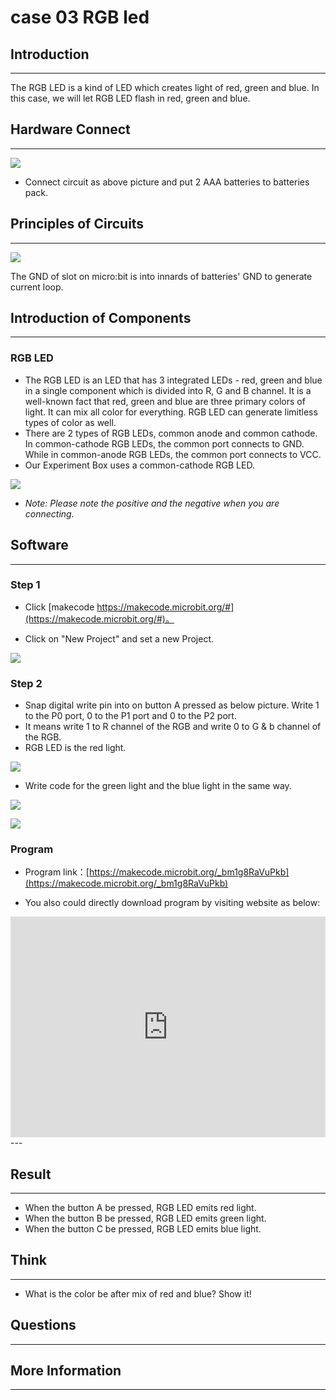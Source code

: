 # case 03 RGB led 

## Introduction ##
---
The RGB LED is a kind of LED which creates light of red, green and blue. In this case, we will let RGB LED flash in red, green and blue.

## Hardware Connect ##
---
![](./images/Gca57tq.png)

- Connect circuit as above picture and put 2 AAA batteries to batteries pack.

## Principles of Circuits ##
---
![](./images/wnBLHqP.png)

The GND of slot on micro:bit is into innards of batteries' GND to generate current loop.

## Introduction of Components ##
---
### RGB LED ###
- The RGB LED is an LED that has 3 integrated LEDs - red, green and blue in a single component which is divided into R, G and B channel. It is a well-known fact that red, green and blue are three primary colors of light. It can mix all color for everything. RGB LED can generate limitless types of color as well.
- There are 2 types of RGB LEDs, common anode and common cathode. In common-cathode RGB LEDs, the
common port connects to GND. While in common-anode RGB LEDs, the common port connects to VCC. 
-  Our Experiment Box uses a common-cathode RGB LED.

![](./images/KF4IVxu.jpg)

- *Note: Please note the positive and the negative when you are connecting.*

## Software
---
### Step 1

- Click [makecode https://makecode.microbit.org/#](https://makecode.microbit.org/#)。

- Click on "New Project" and set a new Project.

![](./images/t34k5Zb.png)

### Step 2

- Snap digital write pin into on button A pressed as below picture. Write 1 to the P0 port, 0 to the P1 port and 0 to the P2 port.
- It means write 1 to R channel of the RGB and write 0 to G & b channel of the RGB.
- RGB LED is the red light.

![](./images/sB2lvoi.png)

- Write code for the green light and the blue light in the same way.

![](./images/Rl1jlrI.png)

![](./images/JsaMcnR.png)


### Program

- Program link：[https://makecode.microbit.org/_bm1g8RaVuPkb](https://makecode.microbit.org/_bm1g8RaVuPkb)

- You also could directly download program by visiting website as below:

<div style="position:relative;height:0;padding-bottom:70%;overflow:hidden;"><iframe style="position:absolute;top:0;left:0;width:100%;height:100%;" src="https://makecode.microbit.org/#pub:_bm1g8RaVuPkb" frameborder="0" sandbox="allow-popups allow-forms allow-scripts allow-same-origin"></iframe></div>  
---


## Result
---
- When the button A be pressed, RGB LED emits red light.
- When the button B be pressed, RGB LED emits green light.
- When the button C be pressed, RGB LED emits blue light.



## Think
---
- What is the color be after mix of red and blue? Show it!

## Questions
---


## More Information  
---


